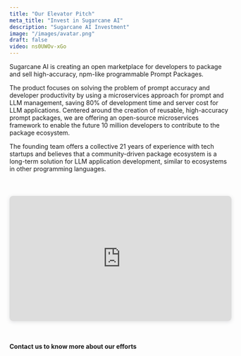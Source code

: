 ```yaml
---
title: "Our Elevator Pitch"
meta_title: "Invest in Sugarcane AI"
description: "Sugarcane AI Investment"
image: "/images/avatar.png"
draft: false
video: ns0UWOv-xGo
---
```


Sugarcane AI is creating an open marketplace for developers to package and sell high-accuracy, npm-like programmable Prompt Packages.

The product focuses on solving the problem of prompt accuracy and developer productivity by using a microservices approach for prompt and LLM management, saving 80% of development time and server cost for LLM applications. Centered around the creation of reusable, high-accuracy prompt packages, we are offering an open-source microservices framework to enable the future 10 million developers to contribute to the package ecosystem.

The founding team offers a collective 21 years of experience with tech startups and believes that a community-driven package ecosystem is a long-term solution for LLM application development, similar to ecosystems in other programming languages.

<br/>

<div style="position: relative; width: 100%; height: 0; padding-top: 56.2500%;
padding-bottom: 0; box-shadow: 0 2px 8px 0 rgba(63,69,81,0.16); margin-top: 1.6em; margin-bottom: 0.9em; overflow: hidden;
border-radius: 8px; will-change: transform;">
<iframe loading="lazy" style="position: absolute; width: 100%; height: 100%; top: 0; left: 0; border: none; padding: 0;margin: 0;"
src="https:&#x2F;&#x2F;www.canva.com&#x2F;design&#x2F;DAFyXDmgBUc&#x2F;view?embed" allowfullscreen="allowfullscreen" allow="fullscreen">
</iframe>
</div>
<a href="https:&#x2F;&#x2F;www.canva.com&#x2F;design&#x2F;DAFyXDmgBUc&#x2F;view?utm_content=DAFyXDmgBUc&amp;utm_campaign=designshare&amp;utm_medium=embeds&amp;utm_source=link" target="_blank" rel="noopener"></a>

<br/>

#### Contact us to know more about our efforts

<br/>
